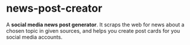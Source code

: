 # news-post-creator

A **social media news post generator**. It scraps the web for news about a chosen topic in given sources, and helps you create post cards for you social media accounts.
